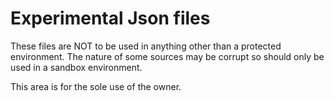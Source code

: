 # Experimental Json files

These files are NOT to be used in anything other than a protected environment.  The nature of some sources may be corrupt so should only be used in a sandbox environment.

This area is for the sole use of the owner.
